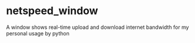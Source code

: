 # netspeed_window
A window shows real-time upload and download internet bandwidth for my personal usage by python 
